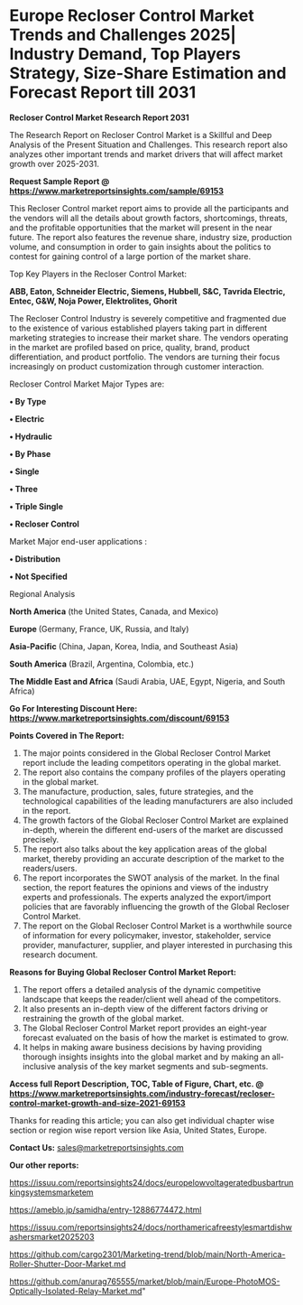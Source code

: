 # Europe Recloser Control Market Trends and Challenges 2025| Industry Demand, Top Players Strategy, Size-Share Estimation and Forecast Report till 2031

<strong>Recloser Control Market Research Report 2031</strong>

The Research Report on Recloser Control Market is a Skillful and Deep Analysis of the Present Situation and Challenges. This research report also analyzes other important trends and market drivers that will affect market growth over 2025-2031.

<strong>Request Sample Report @ <a href=https://www.marketreportsinsights.com/sample/69153>https://www.marketreportsinsights.com/sample/69153</a></strong>

This Recloser Control market report aims to provide all the participants and the vendors will all the details about growth factors, shortcomings, threats, and the profitable opportunities that the market will present in the near future. The report also features the revenue share, industry size, production volume, and consumption in order to gain insights about the politics to contest for gaining control of a large portion of the market share.

Top Key Players in the Recloser Control Market:

<strong>ABB, Eaton, Schneider Electric, Siemens, Hubbell, S&C, Tavrida Electric, Entec, G&W, Noja Power, Elektrolites, Ghorit</strong>

The Recloser Control Industry is severely competitive and fragmented due to the existence of various established players taking part in different marketing strategies to increase their market share. The vendors operating in the market are profiled based on price, quality, brand, product differentiation, and product portfolio. The vendors are turning their focus increasingly on product customization through customer interaction.

Recloser Control Market Major Types are:

<strong>• By Type

• Electric

• Hydraulic

• By Phase

• Single

• Three

• Triple Single

• Recloser Control</strong>

Market Major end-user applications :

<strong>• Distribution

• Not Specified</strong>

Regional Analysis

</u><strong><b>North America</b></strong> (the United States, Canada, and Mexico)

<strong><b>Europe </b></strong>(Germany, France, UK, Russia, and Italy)

<strong><b>Asia-Pacific</b></strong> (China, Japan, Korea, India, and Southeast Asia)

<strong><b>South America</b></strong> (Brazil, Argentina, Colombia, etc.)

<strong><b>The Middle East and Africa</b></strong> (Saudi Arabia, UAE, Egypt, Nigeria, and South Africa)

<strong>Go For Interesting Discount Here: <a href=https://www.marketreportsinsights.com/discount/69153>https://www.marketreportsinsights.com/discount/69153</a></strong>

<strong>Points Covered in The Report:</strong>
<ol>
  <li>The major points considered in the Global Recloser Control Market report include the leading competitors operating in the global market.</li>
  <li>The report also contains the company profiles of the players operating in the global market.</li>
  <li>The manufacture, production, sales, future strategies, and the technological capabilities of the leading manufacturers are also included in the report.</li>
  <li>The growth factors of the Global Recloser Control Market are explained in-depth, wherein the different end-users of the market are discussed precisely.</li>
  <li>The report also talks about the key application areas of the global market, thereby providing an accurate description of the market to the readers/users.</li>
  <li>The report incorporates the SWOT analysis of the market. In the final section, the report features the opinions and views of the industry experts and professionals. The experts analyzed the export/import policies that are favorably influencing the growth of the Global Recloser Control Market.</li>
  <li>The report on the Global Recloser Control Market is a worthwhile source of information for every policymaker, investor, stakeholder, service provider, manufacturer, supplier, and player interested in purchasing this research document.</li>
</ol>
<strong>Reasons for Buying Global Recloser Control Market Report:</strong>

<ol>
  <li>The report offers a detailed analysis of the dynamic competitive landscape that keeps the reader/client well ahead of the competitors.</li>
  <li>It also presents an in-depth view of the different factors driving or restraining the growth of the global market.</li>
  <li>The Global Recloser Control Market report provides an eight-year forecast evaluated on the basis of how the market is estimated to grow.</li>
  <li>It helps in making aware business decisions by having providing thorough insights insights into the global market and by making an all-inclusive analysis of the key market segments and sub-segments.</li>
</ol>
<strong>Access full Report Description, TOC, Table of Figure, Chart, etc. @ <a href=https://www.marketreportsinsights.com/industry-forecast/recloser-control-market-growth-and-size-2021-69153>https://www.marketreportsinsights.com/industry-forecast/recloser-control-market-growth-and-size-2021-69153</a></strong>


Thanks for reading this article; you can also get individual chapter wise section or region wise report version like Asia, United States, Europe.

<strong>Contact Us:</strong>
sales@marketreportsinsights.com

<strong>Our other reports:</strong>

<a href=https://issuu.com/reportsinsights24/docs/europelowvoltageratedbusbartrunkingsystemsmarketem>https://issuu.com/reportsinsights24/docs/europelowvoltageratedbusbartrunkingsystemsmarketem</a>

<a href=https://ameblo.jp/samidha/entry-12886774472.html>https://ameblo.jp/samidha/entry-12886774472.html</a>

<a href=https://issuu.com/reportsinsights24/docs/northamericafreestylesmartdishwashersmarket2025203>https://issuu.com/reportsinsights24/docs/northamericafreestylesmartdishwashersmarket2025203</a>

<a href=https://github.com/cargo2301/Marketing-trend/blob/main/North-America-Roller-Shutter-Door-Market.md>https://github.com/cargo2301/Marketing-trend/blob/main/North-America-Roller-Shutter-Door-Market.md</a>

<a href=https://github.com/anurag765555/market/blob/main/Europe-PhotoMOS-Optically-Isolated-Relay-Market.md>https://github.com/anurag765555/market/blob/main/Europe-PhotoMOS-Optically-Isolated-Relay-Market.md</a>"
